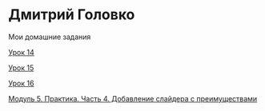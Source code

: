 # Дмитрий Головко
Мои домашние задания

[Урок 14](https://github.com/DmitryGolovko1993/DmitryGolovko1993.github.io/tree/master/%D0%A3%D1%80%D0%BE%D0%BA%2014/ "Домашка")

[Урок 15](https://github.com/DmitryGolovko1993/DmitryGolovko1993.github.io/tree/master/%D0%A3%D1%80%D0%BE%D0%BA%2015/ "Домашка")

[Урок 16](https://github.com/DmitryGolovko1993/DmitryGolovko1993.github.io/tree/master/%D0%A3%D1%80%D0%BE%D0%BA%2016/project/src "Домашка")

[Модуль 5. Практика. Часть 4. Добавление слайдера с преимуществами](https://github.com/DmitryGolovko1993/DmitryGolovko1993.github.io/tree/master/%D0%9C%D0%BE%D0%B4%D1%83%D0%BB%D1%8C%205.%20%D0%9F%D1%80%D0%B0%D0%BA%D1%82%D0%B8%D0%BA%D0%B0.%20%D0%A7%D0%B0%D1%81%D1%82%D1%8C%204/project/src "Домашка")
